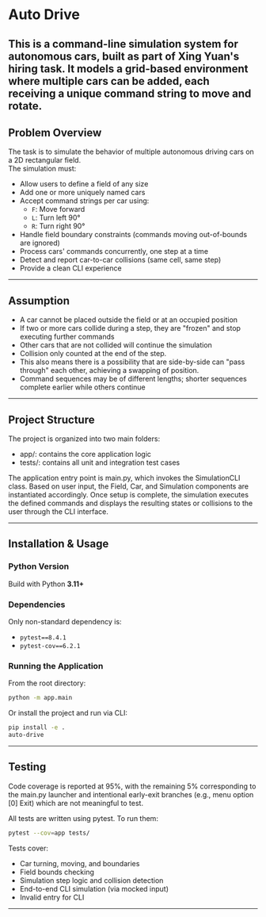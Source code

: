 # Auto Drive
This is a command-line simulation system for autonomous cars, built as part of **Xing Yuan's hiring task**. 
It models a grid-based environment where multiple cars can be added, each receiving a unique command string to move and
rotate.
---


## Problem Overview
The task is to simulate the behavior of multiple autonomous driving cars on a 2D rectangular field.  
The simulation must:

- Allow users to define a field of any size
- Add one or more uniquely named cars
- Accept command strings per car using:
  - `F`: Move forward
  - `L`: Turn left 90°
  - `R`: Turn right 90°
- Handle field boundary constraints (commands moving out-of-bounds are ignored)
- Process cars' commands concurrently, one step at a time
- Detect and report car-to-car collisions (same cell, same step)
- Provide a clean CLI experience

---

## Assumption
- A car cannot be placed outside the field or at an occupied position
- If two or more cars collide during a step, they are "frozen" and stop executing further commands
- Other cars that are not collided will continue the simulation
- Collision only counted at the end of the step.
- This also means there is a possibility that are side-by-side can "pass through" each other, achieving a swapping of position.
- Command sequences may be of different lengths; shorter sequences complete earlier while others continue

---

## Project Structure
The project is organized into two main folders:

- app/: contains the core application logic
- tests/: contains all unit and integration test cases

The application entry point is main.py, which invokes the SimulationCLI class. Based on user input, the Field, Car, and Simulation components are instantiated accordingly. Once setup is complete, the simulation executes the defined commands and displays the resulting states or collisions to the user through the CLI interface.

---

## Installation \& Usage
###  Python Version
Build with Python **3.11+**
###  Dependencies
Only non-standard dependency is:
  - `pytest==8.4.1` 
  - `pytest-cov==6.2.1`
### Running the Application
From the root directory:
```bash
python -m app.main
```
Or install the project and run via CLI:
```bash
pip install -e .
auto-drive
```
---

## Testing
Code coverage is reported at 95%, with the remaining 5% corresponding to the main.py launcher and intentional early-exit branches (e.g., menu option [0] Exit) which are not meaningful to test.

All tests are written using pytest. To run them:
```bash
pytest --cov=app tests/
```
Tests cover:
- Car turning, moving, and boundaries
- Field bounds checking
- Simulation step logic and collision detection
- End-to-end CLI simulation (via mocked input)
- Invalid entry for CLI
---
